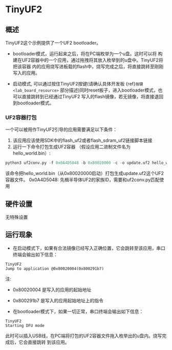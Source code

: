 # TinyUF2

## 概述

TinyUF2这个示例提供了一个UF2 bootloader。

* bootloader模式，运行起来之后，将在PC端枚举为一个u盘。这时可以将
构建在UF2容器中的一个应用，通过拖拽将其放入枚举到的u盘中。TinyUF2将把该容器
内的应用烧写进板载的flash中，烧写完成之后，将直接跳转至刚刚写入的应用。

* 启动模式, 可以通过按住TinyUF2按键(请确认具体开发板 {ref}`按键 <lab_board_resource>` 部分描述)同时reset板子，进入bootloader模式，也可以直接跳转到已经通过TinyUF2
写入的flash镜像，若无镜像，将直接退回到bootloader模式。

### UF2容器打包

一个可以被用作TinyUF2引导的应用需要满足以下条件：
1. 该应用应该使用SDK中的flash_uf2或者flash_sdram_uf2链接脚本链接
1. 运行一下命令打包生成UF2容器 （假设应用二进制文件名为hello_world.bin）:

```python
python3 uf2conv.py -f 0x0A4D5048 -b 0x80020000 -c -o update.uf2 hello_world.bin
```
该命令把hello_world.bin（从0x80020000启动）打包生成update.uf2这个UF2容器文件。
0x0A4D5048: 先楫半导体UF2的家族ID，需要和uf2conv.py匹配使用

## 硬件设置

无特殊设置

## 运行现象

* 在启动模式下，如果有合法镜像已经写入正确位置，它会跳转至该应用，串口终端会输出如下信息：
```console
TinyUF2
Jump to application @0x80020004(0x800291b7)
```
注:
* 0x80020004 是写入的应用的起始地址
* 0x800291b7 是写入的应用起始地址上的指令

* 在bootloader模式下，如果一切正常，串口终端会输出如下信息：
```console
TinyUF2
Starting DFU mode
```
此时可以插入USB线，在PC端将打包的UF2容器文件拖入枚举出的u盘内。烧写完成后，它会直接跳转
到该应用。


